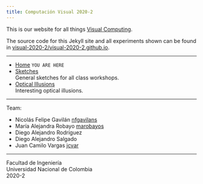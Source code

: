 ```yaml
---
title: Computación Visual 2020-2
---
```


This is our website for all things [Visual Computing](https://visualcomputing.github.io).

The source code for this Jekyll site and all experiments shown can be found in
[visual-2020-2/visual-2020-2.github.io](https://github.com/visual-2020-2/visual-2020-2.github.io).

---

- [Home](/) `YOU ARE HERE`
- [Sketches](/sketches)\
  General sketches for all class workshops.
- [Optical Illusions](/illusions)\
  Interesting optical illusions.

---

Team:
- Nicolás Felipe Gavilán [nfgavilans](https://github.com/nfgavilans)
- María Alejandra Robayo [marobayos](https://github.com/marobayos)
- Diego Alejandro Rodríguez
- Diego Alejandro Salgado
- Juan Camilo Vargas [jcvar](https://github.com/jcvar)

---

Facultad de Ingeniería\
Universidad Nacional de Colombia\
2020-2


